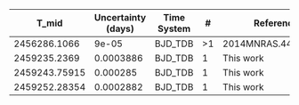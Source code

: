 |T_mid        |Uncertainty (days)|Time System|#  |Reference                             |
|-------------|------------------|-----------|---|--------------------------------------|
|2456286.1066 |9e-05             |BJD_TDB    |>1 |2014MNRAS.445.1114A                   |
|2459235.2369 |0.0003886         |BJD_TDB    |1  |This work                             |
|2459243.75915|0.000285          |BJD_TDB    |1  |This work                             |
|2459252.28354|0.0002882         |BJD_TDB    |1  |This work                             |
